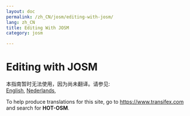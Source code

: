 ```yaml
---
layout: doc
permalink: /zh_CN/josm/editing-with-josm/
lang: zh_CN
title: Editing With JOSM
category: josm

---
```


Editing with JOSM   
=================  

本指南暂时无法使用，因为尚未翻译。请参见:  
[English](/en/josm/more-about-josm/),
[Nederlands](/nl_NL/josm/more-about-josm/),  

To help produce translations for this site, go to <https://www.transifex.com> and search for **HOT-OSM**.  


